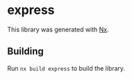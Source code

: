 # express

This library was generated with [Nx](https://nx.dev).

## Building

Run `nx build express` to build the library.
